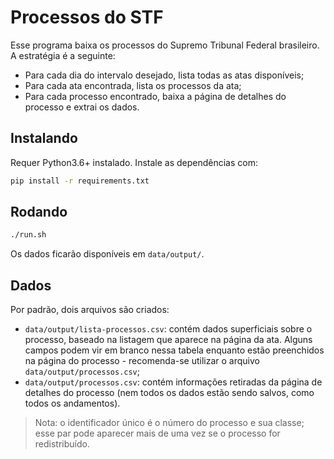 # Processos do STF

Esse programa baixa os processos do Supremo Tribunal Federal brasileiro. A
estratégia é a seguinte:

- Para cada dia do intervalo desejado, lista todas as atas disponíveis;
- Para cada ata encontrada, lista os processos da ata;
- Para cada processo encontrado, baixa a página de detalhes do processo e
  extrai os dados.


## Instalando

Requer Python3.6+ instalado. Instale as dependências com:

```bash
pip install -r requirements.txt
```


## Rodando

```bash
./run.sh
```

Os dados ficarão disponíveis em `data/output/`.


## Dados

Por padrão, dois arquivos são criados:

- `data/output/lista-processos.csv`: contém dados superficiais sobre o
  processo, baseado na listagem que aparece na página da ata. Alguns campos
  podem vir em branco nessa tabela enquanto estão preenchidos na página do
  processo - recomenda-se utilizar o arquivo `data/output/processos.csv`;
- `data/output/processos.csv`: contém informações retiradas da página de
  detalhes do processo (nem todos os dados estão sendo salvos, como todos os
  andamentos).

> Nota: o identificador único é o número do processo e sua classe; esse par
> pode aparecer mais de uma vez se o processo for redistribuído.
